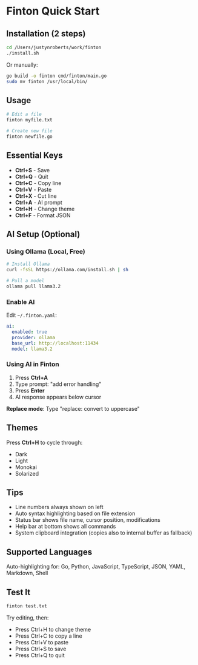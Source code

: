 # Finton Quick Start

## Installation (2 steps)

```bash
cd /Users/justynroberts/work/finton
./install.sh
```

Or manually:
```bash
go build -o finton cmd/finton/main.go
sudo mv finton /usr/local/bin/
```

## Usage

```bash
# Edit a file
finton myfile.txt

# Create new file
finton newfile.go
```

## Essential Keys

- **Ctrl+S** - Save
- **Ctrl+Q** - Quit
- **Ctrl+C** - Copy line
- **Ctrl+V** - Paste
- **Ctrl+X** - Cut line
- **Ctrl+A** - AI prompt
- **Ctrl+H** - Change theme
- **Ctrl+F** - Format JSON

## AI Setup (Optional)

### Using Ollama (Local, Free)

```bash
# Install Ollama
curl -fsSL https://ollama.com/install.sh | sh

# Pull a model
ollama pull llama3.2
```

### Enable AI

Edit `~/.finton.yaml`:

```yaml
ai:
  enabled: true
  provider: ollama
  base_url: http://localhost:11434
  model: llama3.2
```

### Using AI in Finton

1. Press **Ctrl+A**
2. Type prompt: "add error handling"
3. Press **Enter**
4. AI response appears below cursor

**Replace mode**: Type "replace: convert to uppercase"

## Themes

Press **Ctrl+H** to cycle through:
- Dark
- Light
- Monokai
- Solarized

## Tips

- Line numbers always shown on left
- Auto syntax highlighting based on file extension
- Status bar shows file name, cursor position, modifications
- Help bar at bottom shows all commands
- System clipboard integration (copies also to internal buffer as fallback)

## Supported Languages

Auto-highlighting for: Go, Python, JavaScript, TypeScript, JSON, YAML, Markdown, Shell

## Test It

```bash
finton test.txt
```

Try editing, then:
- Press Ctrl+H to change theme
- Press Ctrl+C to copy a line
- Press Ctrl+V to paste
- Press Ctrl+S to save
- Press Ctrl+Q to quit

